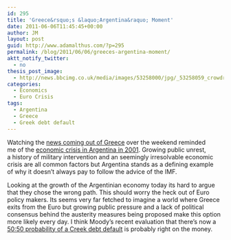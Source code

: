 ```yaml
---
id: 295
title: 'Greece&rsquo;s &laquo;Argentina&raquo; Moment'
date: 2011-06-06T11:45:45+00:00
author: JM
layout: post
guid: http://www.adamalthus.com/?p=295
permalink: /blog/2011/06/06/greeces-argentina-moment/
aktt_notify_twitter:
  - no
thesis_post_image:
  - http://news.bbcimg.co.uk/media/images/53258000/jpg/_53258059_crowdrtr.jpg
categories:
  - Economics
  - Euro Crisis
tags:
  - Argentina
  - Greece
  - Greek debt default
---
```

Watching the <a href="http://www.bbc.co.uk/news/world-europe-13665140" target="_blank">news coming out of&nbsp;Greece</a> over the weekend reminded me&nbsp;of&nbsp;the <a href="http://en.wikipedia.org/wiki/Argentine_economic_crisis_(1999%E2%80%932002)" target="_blank">economic crisis in&nbsp;Argentina in&nbsp;2001</a>. Growing public unrest, a&nbsp;history of&nbsp;military intervention and an&nbsp;seemingly irresolvable economic crisis are all common factors but Argentina stands as&nbsp;a&nbsp;defining example of&nbsp;why it&nbsp;doesn&rsquo;t always pay to&nbsp;follow the advice of&nbsp;the IMF.
  
<!--more-->


  
Looking at&nbsp;the growth of&nbsp;the Argentinian economy today its hard to&nbsp;argue that they chose the wrong path. This should worry the heck out of&nbsp;Euro policy makers. Its seems very far fetched to&nbsp;imagine a&nbsp;world where Greece exits from the Euro but growing public pressure and a&nbsp;lack of&nbsp;political consensus behind the austerity measures being proposed make this option more likely every day. I&nbsp;think Moody&rsquo;s recent evaluation that there&rsquo;s now a <a href="http://www.guardian.co.uk/business/2011/jun/02/greece-50percent-chance-default" target="_blank">50:50 probability of&nbsp;a&nbsp;Creek debt default</a> is&nbsp;probably right on&nbsp;the money.